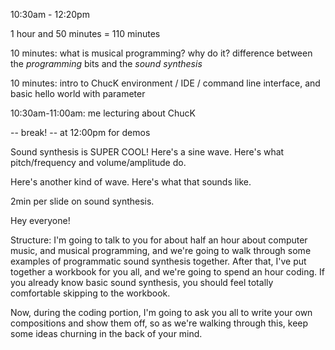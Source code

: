 10:30am - 12:20pm

1 hour and 50 minutes = 110 minutes

10 minutes: what is musical programming? why do it? difference between the _programming_ bits and the _sound synthesis_

10 minutes: intro to ChucK environment / IDE / command line interface, and basic hello world with parameter

10:30am-11:00am: me lecturing about ChucK

-- break! -- at 12:00pm for demos

Sound synthesis is SUPER COOL!
Here's a sine wave. Here's what pitch/frequency and volume/amplitude do.

Here's another kind of wave. Here's what that sounds like.


2min per slide on sound synthesis.


Hey everyone!

Structure: I'm going to talk to you for about half an hour about computer music, and musical programming, and we're going to walk through some examples of programmatic sound synthesis together. After that, I've put together a workbook for you all, and we're going to spend an hour coding. If you already know basic sound synthesis, you should feel totally comfortable skipping to the workbook.

Now, during the coding portion, I'm going to ask you all to write your own compositions and show them off, so as we're walking through this, keep some ideas churning in the back of your mind.